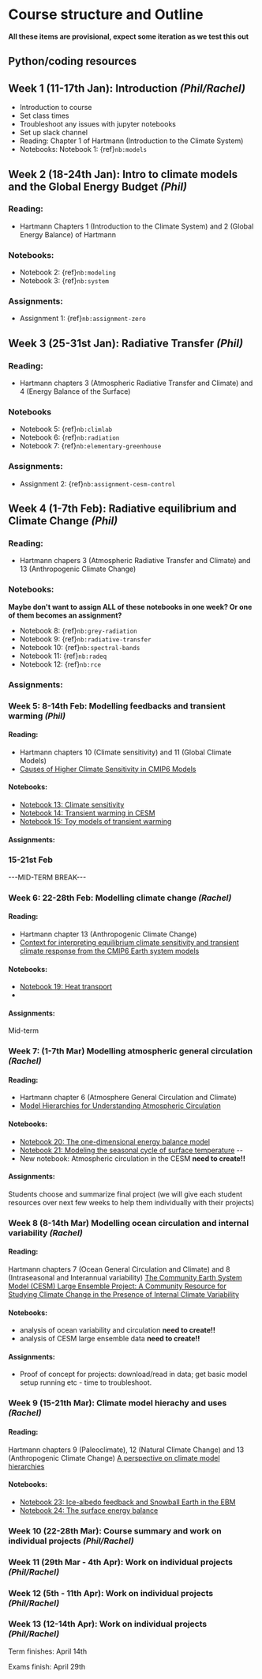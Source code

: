 # Course structure and Outline

**All these items are provisional, expect some iteration as we test this out**

## Python/coding resources



## Week 1 (11-17th Jan): Introduction _(Phil/Rachel)_
- Introduction to course
- Set class times
- Troubleshoot any issues with jupyter notebooks
- Set up slack channel
- Reading: Chapter 1 of Hartmann (Introduction to the Climate System)
- Notebooks: Notebook 1: {ref}`nb:models`


## Week 2 (18-24th Jan): Intro to climate models and the Global Energy Budget _(Phil)_
### Reading:
- Hartmann Chapters 1 (Introduction to the Climate System) and 2 (Global Energy Balance) of Hartmann
### Notebooks:
- Notebook 2: {ref}`nb:modeling`
- Notebook 3: {ref}`nb:system`

### Assignments:

- Assignment 1: {ref}`nb:assignment-zero`

## Week 3 (25-31st Jan): Radiative Transfer _(Phil)_
### Reading:

- Hartmann chapters 3 (Atmospheric Radiative Transfer and Climate) and 4 (Energy Balance of the Surface)

### Notebooks
- Notebook 5: {ref}`nb:climlab`
- Notebook 6: {ref}`nb:radiation` 
- Notebook 7: {ref}`nb:elementary-greenhouse`

### Assignments:

- Assignment 2: {ref}`nb:assignment-cesm-control`

## Week 4 (1-7th Feb): Radiative equilibrium and Climate Change _(Phil)_
### Reading:
- Hartmann chapers 3 (Atmospheric Radiative Transfer and Climate) and 13 (Anthropogenic Climate Change)

### Notebooks:
**Maybe don't want to assign ALL of these notebooks in one week? Or one of them becomes an assignment?**
- Notebook 8: {ref}`nb:grey-radiation` 
- Notebook 9: {ref}`nb:radiative-transfer`
- Notebook 10: {ref}`nb:spectral-bands`
- Notebook 11: {ref}`nb:radeq`
- Notebook 12: {ref}`nb:rce`

### Assignments:

### Week 5: 8-14th Feb: Modelling feedbacks and transient warming _(Phil)_
#### Reading:
- Hartmann chapters 10 (Climate sensitivity) and 11 (Global Climate Models) 
- [Causes of Higher Climate Sensitivity in CMIP6 Models](https://agupubs.onlinelibrary.wiley.com/doi/full/10.1029/2019GL085782)

#### Notebooks:
- [Notebook 13: Climate sensitivity](https://brian-rose.github.io/ClimateLaboratoryBook/courseware/sensitivity-feedback.html)
- [Notebook 14: Transient warming in CESM](https://brian-rose.github.io/ClimateLaboratoryBook/courseware/transient-cesm.html)
- [Notebook 15: Toy models of transient warming](https://brian-rose.github.io/ClimateLaboratoryBook/courseware/transient-toy.html)
#### Assignments:

### 15-21st Feb
---MID-TERM BREAK---

### Week 6: 22-28th Feb: Modelling climate change _(Rachel)_
#### Reading:
- Hartmann chapter 13 (Anthropogenic Climate Change)
- [Context for interpreting equilibrium climate sensitivity and transient climate response from the CMIP6 Earth system models](https://advances.sciencemag.org/content/6/26/eaba1981)
#### Notebooks:
- [Notebook 19: Heat transport](https://brian-rose.github.io/ClimateLaboratoryBook/courseware/heat-transport.html)
- 

#### Assignments: 
Mid-term

### Week 7: (1-7th Mar) Modelling atmospheric general circulation _(Rachel)_
#### Reading:
- Hartmann chapter 6 (Atmosphere General Circulation and Climate)
- [Model Hierarchies for Understanding Atmospheric Circulation](https://agupubs.onlinelibrary.wiley.com/doi/abs/10.1029/2018RG000607)


#### Notebooks:
- [Notebook 20: The one-dimensional energy balance model](https://brian-rose.github.io/ClimateLaboratoryBook/courseware/one-dim-ebm.html)
- [Notebook 21: Modeling the seasonal cycle of surface temperature](https://brian-rose.github.io/ClimateLaboratoryBook/courseware/seasonal-cycle.html)
--
- New notebook: Atmospheric circulation in the CESM **need to create!!**

#### Assignments:
Students choose and summarize final project (we will give each student resources over next few weeks to help them individually with their projects)

### Week 8 (8-14th Mar) Modelling ocean circulation and internal variability _(Rachel)_
#### Reading:
Hartmann chapters 7 (Ocean General Circulation and Climate) and 8 (Intraseasonal and Interannual variability) 
[The Community Earth System Model (CESM) Large Ensemble Project: A Community Resource for Studying Climate Change in the Presence of Internal Climate Variability](https://journals.ametsoc.org/view/journals/bams/96/8/bams-d-13-00255.1.xml)

#### Notebooks:
- analysis of ocean variability and circulation **need to create!!**
- analysis of CESM large ensemble data **need to create!!**

#### Assignments: 
- Proof of concept for projects: download/read in data; get basic model setup running etc - time to troubleshoot.

### Week 9 (15-21th Mar): Climate model hierachy and uses _(Rachel)_

#### Reading:
Hartmann chapters 9 (Paleoclimate), 12 (Natural Climate Change) and 13 (Anthropogenic Climate Change)
[A perspective on climate model hierarchies](https://agupubs.onlinelibrary.wiley.com/doi/full/10.1002/2017MS001038)

#### Notebooks:
- [Notebook 23: Ice-albedo feedback and Snowball Earth in the EBM](https://brian-rose.github.io/ClimateLaboratoryBook/courseware/albedo-snowball.html)
- [Notebook 24: The surface energy balance](https://brian-rose.github.io/ClimateLaboratoryBook/courseware/surface-energy-balance.html)


### Week 10 (22-28th Mar): Course summary and work on individual projects _(Phil/Rachel)_

### Week 11 (29th Mar - 4th Apr): Work on individual projects _(Phil/Rachel)_

### Week 12 (5th - 11th Apr): Work on individual projects _(Phil/Rachel)_

### Week 13 (12-14th Apr): Work on individual projects _(Phil/Rachel)_



Term finishes: April 14th

Exams finish: April 29th
